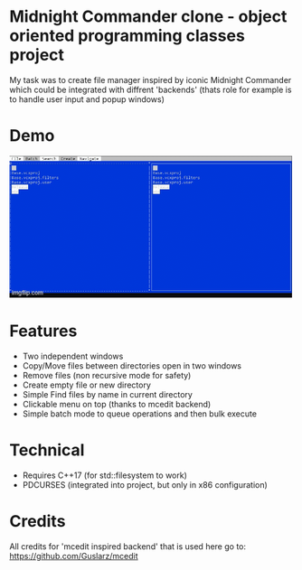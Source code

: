 # Midnight Commander clone - object oriented programming classes project
My task was to create file manager inspired by iconic Midnight Commander which could be integrated with diffrent 'backends' (thats role for example is to handle user input and popup windows)

# Demo
![Demo](https://github.com/roman-oberenkowski/mc-mcedit/blob/74313e55938961810c96685dfac02d3d9d264826/readme_resources/demo.gif)

# Features
- Two independent windows
- Copy/Move files between directories open in two windows
- Remove files (non recursive mode for safety)
- Create empty file or new directory
- Simple Find files by name in current directory
- Clickable menu on top (thanks to mcedit backend)
- Simple batch mode to queue operations and then bulk execute

# Technical
- Requires C++17 (for std::filesystem to work)
- PDCURSES (integrated into project, but only in x86 configuration)

# Credits
All credits for 'mcedit inspired backend' that is used here go to:
https://github.com/Guslarz/mcedit



